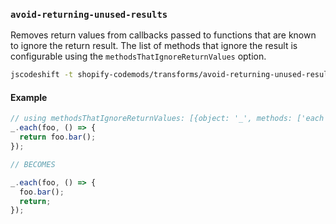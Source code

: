 ### `avoid-returning-unused-results`

Removes return values from callbacks passed to functions that are known to ignore the return result. The list of methods that ignore the result is configurable using the `methodsThatIgnoreReturnValues` option.

```sh
jscodeshift -t shopify-codemods/transforms/avoid-returning-unused-results <file>
```

#### Example

```js
// using methodsThatIgnoreReturnValues: [{object: '_', methods: ['each']}]
_.each(foo, () => {
  return foo.bar();
});

// BECOMES

_.each(foo, () => {
  foo.bar();
  return;
});
```
